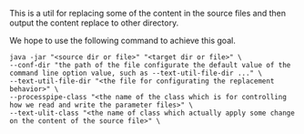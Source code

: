 This is a util for replacing some of the content in the source files and then output the content replace to other directory.

We hope to use the following command to achieve this goal.
```shell script
java -jar "<source dir or file>" "<target dir or file>" \
--conf-dir "the path of the file configurate the default value of the command line option value, such as --text-util-file-dir ..." \
--text-util-file-dir "<the file for configurating the replacement behavior>" \
--processpipe-class "<the name of the class which is for controlling how we read and write the parameter files>" \
--text-ulit-class "<the name of class which actually apply some change on the content of the source file>" \

```